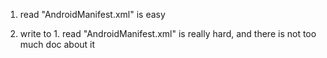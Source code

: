 1. read "AndroidManifest.xml" is easy

2. write to 1. read "AndroidManifest.xml" is really hard, and there is not too much doc about it